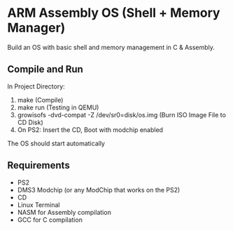 
# ARM Assembly OS (Shell + Memory Manager) 

Build an OS with basic shell and memory management in C & Assembly.

## Compile and Run

In Project Directory:
1. make                 (Compile)
2. make run        (Testing in QEMU)
3. growisofs -dvd-compat -Z /dev/sr0=disk/os.img   (Burn ISO Image File to CD Disk)
4. On PS2: Insert the CD, Boot with modchip enabled

The OS should start automatically

## Requirements
- PS2
- DMS3 Modchip  (or any ModChip that works on the PS2)
- CD
- Linux Terminal
- NASM for Assembly compilation
- GCC for C compilation


